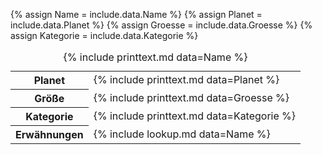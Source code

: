 {% assign Name = include.data.Name %}
{% assign Planet = include.data.Planet %}
{% assign Groesse = include.data.Groesse %}
{% assign Kategorie = include.data.Kategorie %}
<table>
    <caption>{% include printtext.md data=Name %}</caption>
    <tbody>
        <tr><th>Planet</th><td>{% include printtext.md data=Planet %}</td></tr>
        <tr><th>Größe</th><td>{% include printtext.md data=Groesse %}</td></tr>
        <tr><th>Kategorie</th><td>{% include printtext.md data=Kategorie %}</td></tr>
        <tr><th>Erwähnungen</th><td>{% include lookup.md data=Name %}</td></tr>
    </tbody>
</table>
